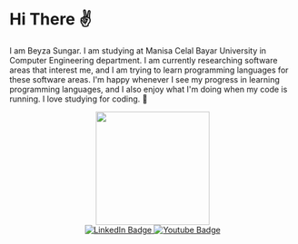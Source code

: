 # Hi There :v:	 
I am Beyza Sungar. I am studying at Manisa Celal Bayar University in Computer Engineering department. I am currently researching software areas that interest me, and I am 
trying to learn programming languages for these software areas. I'm happy whenever I see my progress in learning programming languages, and I also enjoy what I'm doing when my code is running. I love studying for coding. :sparkling_heart:



<div id="header" align="center">
  <img src="https://e1.pxfuel.com/desktop-wallpaper/977/271/desktop-wallpaper-best-3-cartoon-cat-backgrounds-for-computer-on-hip-animated-cat.jpg" width="200"/>
</div>



<div id="badges" align="center">
  <a href="https://www.linkedin.com/in/beyza-sungar-101853249/">
    <img src="https://img.shields.io/badge/LinkedIn-blue?style=for-the-badge&logo=linkedin&logoColor=white" alt="LinkedIn Badge"/>
  </a> 
  
 <a href="https://www.instagram.com/sungarbeyza/">
    <img src="https://img.shields.io/badge/Instagram-purple?style=for-the-badge&logo=instagram&logoColor=white" alt="Youtube Badge"/>
  </a>

